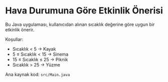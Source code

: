 # Hava Durumuna Göre Etkinlik Önerisi

Bu Java uygulaması, kullanıcıdan alınan sıcaklık değerine göre uygun bir etkinlik önerir.

Koşullar:
- Sıcaklık < 5  → Kayak
- 5 ≤ Sıcaklık < 15 → Sinema
- 15 ≤ Sıcaklık ≤ 25 → Piknik
- Sıcaklık > 25 → Yüzme

Ana kaynak kod: `src/Main.java`
